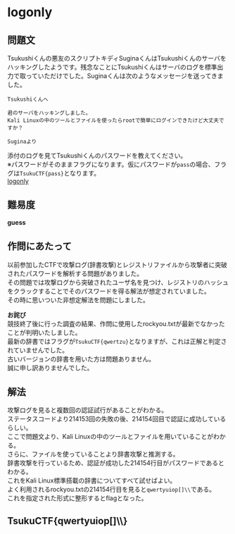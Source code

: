 # logonly

## 問題文
Tsukushiくんの悪友のスクリプトキディSuginaくんはTsukushiくんのサーバをハッキングしたようです。残念なことにTsukushiくんはサーバのログを標準出力で取っていただけでした。Suginaくんは次のようなメッセージを送ってきました。  
```
Tsukushiくんへ

君のサーバをハッキングしました。
Kali Linuxの中のツールとファイルを使ったらrootで簡単にログインできたけど大丈夫ですか？

Suginaより
```
添付のログを見てTsukushiくんのパスワードを教えてください。  
※パスワードがそのままフラグになります。仮にパスワードが`pass`の場合、フラグは`TsukuCTF{pass}`となります。  
[logonly](files/logonly)  

## 難易度
**guess**  

## 作問にあたって
以前参加したCTFで攻撃ログ(辞書攻撃)とレジストリファイルから攻撃者に突破されたパスワードを解析する問題がありました。  
その問題では攻撃ログから突破されたユーザ名を見つけ、レジストリのハッシュをクラックすることでそのパスワードを得る解法が想定されていました。  
その時に思いついた非想定解法を問題にしました。  
  
**お詫び**  
競技終了後に行った調査の結果、作問に使用したrockyou.txtが最新でなかったことが判明いたしました。  
最新の辞書ではフラグが`TsukuCTF{qwertzu}`となりますが、これは正解と判定されていませんでした。  
古いバージョンの辞書を用いた方は問題ありません。  
誠に申し訳ありませんでした。  

## 解法
攻撃ログを見ると複数回の認証試行があることがわかる。  
ステータスコードより214153回の失敗の後、214154回目で認証に成功しているらしい。  
ここで問題文より、Kali Linuxの中のツールとファイルを用いていることがわかる。  
さらに、ファイルを使っていることより辞書攻撃と推測する。  
辞書攻撃を行っているため、認証が成功した214154行目がパスワードであるとわかる。  
これをKali Linux標準搭載の辞書についてすべて試せばよい。  
よく利用されるrockyou.txtの214154行目を見ると`qwertyuiop[]\\`である。  
これを指定された形式に整形するとflagとなった。  

## TsukuCTF{qwertyuiop[]\\\\}
